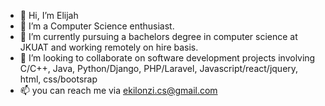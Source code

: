 - 👋 Hi, I’m Elijah
- 👀 I’m a Computer Science enthusiast.
- 🌱 I’m currently pursuing a bachelors degree in computer science at JKUAT and working remotely on hire basis.
- 💞️ I’m looking to collaborate on software development projects involving C/C++, Java, Python/Django, PHP/Laravel, Javascript/react/jquery, html, css/bootsrap
- 📫 you can reach me via ekilonzi.cs@gmail.com

<!---
njeveh/njeveh is a ✨ special ✨ repository because its `README.md` (this file) appears on your GitHub profile.
You can click the Preview link to take a look at your changes.
--->
